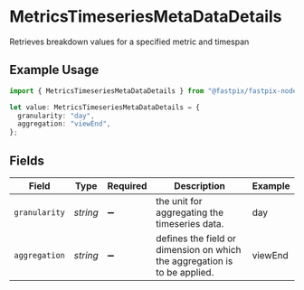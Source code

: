 # MetricsTimeseriesMetaDataDetails

Retrieves breakdown values for a specified metric and timespan

## Example Usage

```typescript
import { MetricsTimeseriesMetaDataDetails } from "@fastpix/fastpix-node/models";

let value: MetricsTimeseriesMetaDataDetails = {
  granularity: "day",
  aggregation: "viewEnd",
};
```

## Fields

| Field                                                                       | Type                                                                        | Required                                                                    | Description                                                                 | Example                                                                     |
| --------------------------------------------------------------------------- | --------------------------------------------------------------------------- | --------------------------------------------------------------------------- | --------------------------------------------------------------------------- | --------------------------------------------------------------------------- |
| `granularity`                                                               | *string*                                                                    | :heavy_minus_sign:                                                          | the unit for aggregating the timeseries data.                               | day                                                                         |
| `aggregation`                                                               | *string*                                                                    | :heavy_minus_sign:                                                          | defines the field or dimension on which the aggregation is to be   applied. | viewEnd                                                                     |